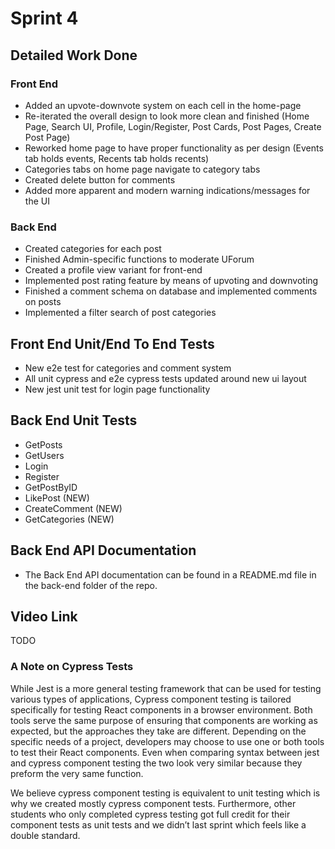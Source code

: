 # Sprint 4
## Detailed Work Done
### Front End
- Added an upvote-downvote system on each cell in the home-page
- Re-iterated the overall design to look more clean and finished (Home Page, Search UI, Profile, Login/Register, Post Cards, Post Pages, Create Post Page)
- Reworked home page to have proper functionality as per design (Events tab holds events, Recents tab holds recents)
- Categories tabs on home page navigate to category tabs
- Created delete button for comments
- Added more apparent and modern warning indications/messages for the UI

### Back End
- Created categories for each post
- Finished Admin-specific functions to moderate UForum
- Created a profile view variant for front-end
- Implemented post rating feature by means of upvoting and downvoting
- Finished a comment schema on database and implemented comments on posts
- Implemented a filter search of post categories 

## Front End Unit/End To End Tests
- New e2e test for categories and comment system
- All unit cypress and e2e cypress tests updated around new ui layout
- New jest unit test for login page functionality

## Back End Unit Tests
- GetPosts
- GetUsers
- Login
- Register
- GetPostByID
- LikePost (NEW)
- CreateComment (NEW)
- GetCategories (NEW)

## Back End API Documentation

- The Back End API documentation can be found in a README.md file in the back-end folder of the repo.

## Video Link
TODO

### A Note on Cypress Tests
While Jest is a more general testing framework that can be used for testing various types of applications, Cypress component testing is tailored specifically for testing React components in a browser environment. Both tools serve the same purpose of ensuring that components are working as expected, but the approaches they take are different. Depending on the specific needs of a project, developers may choose to use one or both tools to test their React components. Even when comparing syntax between jest and cypress component testing the two look very similar because they preform the very same function.

We believe cypress component testing is equivalent to unit testing which is why we created mostly cypress component tests. Furthermore, other students who only completed cypress testing got full credit for their component tests as unit tests and we didn’t last sprint which feels like a double standard.
